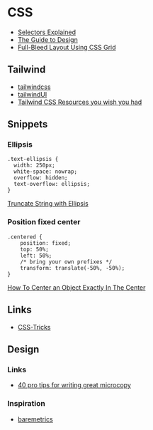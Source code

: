 # CSS

- [Selectors Explained](https://hugogiraudel.github.io/selectors-explained/)
- [The Guide to Design](https://start.uxdesign.cc/)
- [Full-Bleed Layout Using CSS Grid](https://joshwcomeau.com/css/full-bleed/)

## Tailwind

- [tailwindcss](https://tailwindcss.com/)
- [tailwindUI](https://tailwindui.com)
- [Tailwind CSS Resources you wish you had](https://dev.to/tracycss/tailwind-css-resources-you-wish-you-had-3i18)

## Snippets

### Ellipsis

```
.text-ellipsis {
  width: 250px;
  white-space: nowrap;
  overflow: hidden;
  text-overflow: ellipsis;
}
```

[Truncate String with Ellipsis](https://css-tricks.com/snippets/css/truncate-string-with-ellipsis/)

### Position fixed center

```
.centered {
    position: fixed;
    top: 50%;
    left: 50%;
    /* bring your own prefixes */
    transform: translate(-50%, -50%);
}
```

[How To Center an Object Exactly In The Center](https://css-tricks.com/quick-css-trick-how-to-center-an-object-exactly-in-the-center/)

## Links

- [CSS-Tricks](https://css-tricks.com/)

## Design

### Links
- [40 pro tips for writing great microcopy](https://twitter.com/antdke/status/1263130017598406657)

### Inspiration

- [baremetrics](https://baremetrics.com/)
